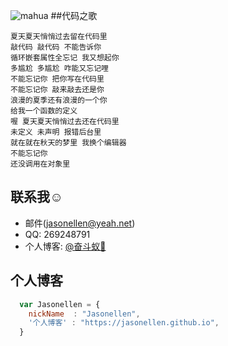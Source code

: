 ![mahua](https://pic.cnblogs.com/avatar/1002625/20160802191813.png)
##代码之歌
```
夏天夏天悄悄过去留在代码里
敲代码 敲代码 不能告诉你
循环嵌套属性全忘记 我又想起你
多尴尬 多尴尬 咋能又忘记哩
不能忘记你 把你写在代码里
不能忘记你 敲来敲去还是你
浪漫的夏季还有浪漫的一个你
给我一个函数的定义
喔 夏天夏天悄悄过去还在代码里
未定义 未声明 报错后台里
就在就在秋天的梦里 我换个编辑器
不能忘记你
还没调用在对象里
```
## 联系我☺
* 邮件(jasonellen@yeah.net)
* QQ: 269248791
* 个人博客: [@奋斗蚁🐜](https://Jasonellen.github.io/)

## 个人博客

```javascript   
  var Jasonellen = {
    nickName  : "Jasonellen",
    '个人博客' : "https://jasonellen.github.io",
  }
```
